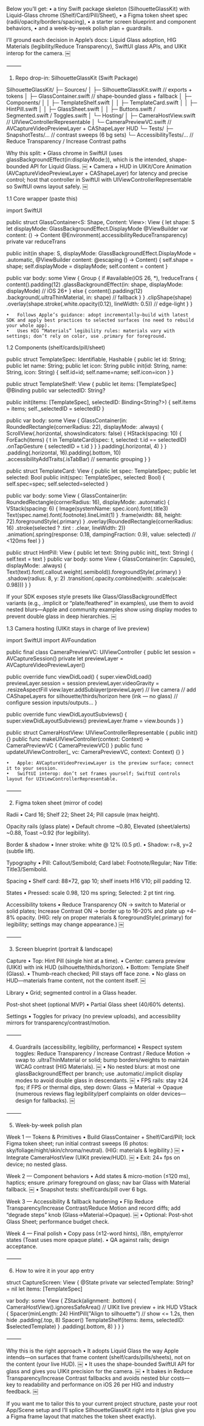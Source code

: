 Below you’ll get:
	•	a tiny Swift package skeleton (SilhouetteGlassKit) with Liquid-Glass chrome (Shelf/Card/Pill/Sheet),
	•	a Figma token sheet spec (radii/opacity/borders/spacing),
	•	a starter screen blueprint and component behaviors,
	•	and a week-by-week polish plan + guardrails.

I’ll ground each decision in Apple’s docs: Liquid Glass adoption, HIG Materials (legibility/Reduce Transparency), SwiftUI glass APIs, and UIKit interop for the camera.  ￼

⸻

1) Repo drop-in: SilhouetteGlassKit (Swift Package)

SilhouetteGlassKit/
├─ Sources/
│  ├─ SilhouetteGlassKit.swift            // exports + tokens
│  ├─ GlassContainer.swift                // shape-bounded glass + fallback
│  ├─ Components/
│  │  ├─ TemplateShelf.swift
│  │  ├─ TemplateCard.swift
│  │  ├─ HintPill.swift
│  │  ├─ GlassSheet.swift
│  │  ├─ Buttons.swift / Segmented.swift / Toggles.swift
│  └─ Hosting/
│     ├─ CameraHostView.swift            // UIViewControllerRepresentable
│     └─ CameraPreviewVC.swift           // AVCaptureVideoPreviewLayer + CAShapeLayer HUD
└─ Tests/
   ├─ SnapshotTests/…                    // contrast sweeps (6 bg sets)
   └─ AccessibilityTests/…               // Reduce Transparency / Increase Contrast paths

Why this split:
	•	Glass chrome in SwiftUI (uses glassBackgroundEffect(in:displayMode:)), which is the intended, shape-bounded API for Liquid Glass.  ￼
	•	Camera + HUD in UIKit/Core Animation (AVCaptureVideoPreviewLayer + CAShapeLayer) for latency and precise control; host that controller in SwiftUI with UIViewControllerRepresentable so SwiftUI owns layout safely.  ￼

1.1 Core wrapper (paste this)

import SwiftUI

public struct GlassContainer<S: Shape, Content: View>: View {
  let shape: S
  let displayMode: GlassBackgroundEffect.DisplayMode
  @ViewBuilder var content: () -> Content
  @Environment(\.accessibilityReduceTransparency) private var reduceTrans

  public init(in shape: S,
              displayMode: GlassBackgroundEffect.DisplayMode = .automatic,
              @ViewBuilder content: @escaping () -> Content) {
    self.shape = shape; self.displayMode = displayMode; self.content = content
  }

  public var body: some View {
    Group {
      if #available(iOS 26, *), !reduceTrans {
        content().padding(12)
          .glassBackgroundEffect(in: shape, displayMode: displayMode)   // iOS 26+
      } else {
        content().padding(12)
          .background(.ultraThinMaterial, in: shape)                    // fallback
      }
    }
    .clipShape(shape)
    .overlay(shape.stroke(.white.opacity(0.12), lineWidth: 0.5))        // edge-light
  }
}

	•	Follows Apple’s guidance: adopt incrementally—build with latest SDK and apply best practices to selected surfaces (no need to rebuild your whole app).  ￼
	•	Uses HIG “Materials” legibility rules: materials vary with settings; don’t rely on color, use .primary for foreground.  ￼

1.2 Components (shelf/cards/pill/sheet)

public struct TemplateSpec: Identifiable, Hashable {
  public let id: String; public let name: String; public let icon: String
  public init(id: String, name: String, icon: String) { self.id=id; self.name=name; self.icon=icon }
}

public struct TemplateShelf: View {
  public let items: [TemplateSpec]
  @Binding public var selectedID: String?

  public init(items: [TemplateSpec], selectedID: Binding<String?>) {
    self.items = items; self._selectedID = selectedID
  }

  public var body: some View {
    GlassContainer(in: RoundedRectangle(cornerRadius: 22), displayMode: .always) {
      ScrollView(.horizontal, showsIndicators: false) {
        HStack(spacing: 10) {
          ForEach(items) { t in
            TemplateCard(spec: t, selected: t.id == selectedID)
              .onTapGesture { selectedID = t.id }
          }
        }.padding(.horizontal, 4)
      }
    }
    .padding(.horizontal, 16).padding(.bottom, 10)
    .accessibilityAddTraits(.isTabBar) // semantic grouping
  }
}

public struct TemplateCard: View {
  public let spec: TemplateSpec; public let selected: Bool
  public init(spec: TemplateSpec, selected: Bool) { self.spec=spec; self.selected=selected }

  public var body: some View {
    GlassContainer(in: RoundedRectangle(cornerRadius: 16), displayMode: .automatic) {
      VStack(spacing: 6) {
        Image(systemName: spec.icon).font(.title3)
        Text(spec.name).font(.footnote).lineLimit(1)
      }
      .frame(width: 88, height: 72).foregroundStyle(.primary)
    }
    .overlay(RoundedRectangle(cornerRadius: 16)
      .stroke(selected ? .tint : .clear, lineWidth: 2))
    .animation(.spring(response: 0.18, dampingFraction: 0.9), value: selected) // <120ms feel
  }
}

public struct HintPill: View {
  public let text: String
  public init(_ text: String) { self.text = text }
  public var body: some View {
    GlassContainer(in: Capsule(), displayMode: .always) {
      Text(text).font(.callout.weight(.semibold)).foregroundStyle(.primary)
    }
    .shadow(radius: 8, y: 2)
    .transition(.opacity.combined(with: .scale(scale: 0.98)))
  }
}

If your SDK exposes style presets like Glass/GlassBackgroundEffect variants (e.g., .implicit or “plate/feathered” in examples), use them to avoid nested blurs—Apple and community examples show using display modes to prevent double glass in deep hierarchies.  ￼

1.3 Camera hosting (UIKit stays in charge of live preview)

import SwiftUI
import AVFoundation

public final class CameraPreviewVC: UIViewController {
  public let session = AVCaptureSession()
  private let previewLayer = AVCaptureVideoPreviewLayer()

  public override func viewDidLoad() {
    super.viewDidLoad()
    previewLayer.session = session
    previewLayer.videoGravity = .resizeAspectFill
    view.layer.addSublayer(previewLayer)               // live camera
    // add CAShapeLayers for silhouette/thirds/horizon here (ink — no glass)
    // configure session inputs/outputs…
  }

  public override func viewDidLayoutSubviews() {
    super.viewDidLayoutSubviews()
    previewLayer.frame = view.bounds
  }
}

public struct CameraHostView: UIViewControllerRepresentable {
  public init() {}
  public func makeUIViewController(context: Context) -> CameraPreviewVC { CameraPreviewVC() }
  public func updateUIViewController(_ vc: CameraPreviewVC, context: Context) {}
}

	•	Apple: AVCaptureVideoPreviewLayer is the preview surface; connect it to your session.  ￼
	•	SwiftUI interop: don’t set frames yourself; SwiftUI controls layout for UIViewControllerRepresentable.  ￼

⸻

2) Figma token sheet (mirror of code)

Radii
	•	Card 16; Shelf 22; Sheet 24; Pill capsule (max height).

Opacity rails (glass plate)
	•	Default chrome ~0.80, Elevated (sheet/alerts) ~0.88, Toast ~0.92 (for legibility).

Border & shadow
	•	Inner stroke: white @ 12% (0.5 pt).
	•	Shadow: r=8, y=2 (subtle lift).

Typography
	•	Pill: Callout/Semibold; Card label: Footnote/Regular; Nav Title: Title3/Semibold.

Spacing
	•	Shelf card: 88×72, gap 10; shelf insets H16 V10; pill padding 12.

States
	•	Pressed: scale 0.98, 120 ms spring; Selected: 2 pt tint ring.

Accessibility tokens
	•	Reduce Transparency ON → switch to Material or solid plates; Increase Contrast ON → border up to 16–20% and plate up +4–8% opacity. (HIG: rely on proper materials & foregroundStyle(.primary) for legibility; settings may change appearance.)  ￼

⸻

3) Screen blueprint (portrait & landscape)

Capture
	•	Top: Hint Pill (single hint at a time).
	•	Center: camera preview (UIKit) with ink HUD (silhouette/thirds/horizon).
	•	Bottom: Template Shelf (Glass).
	•	Thumb-reach checked; Pill stays off face zone.
	•	No glass on HUD—materials frame content, not the content itself.  ￼

Library
	•	Grid; segmented control in a Glass header.

Post-shot sheet (optional MVP)
	•	Partial Glass sheet (40/60% detents).

Settings
	•	Toggles for privacy (no preview uploads), and accessibility mirrors for transparency/contrast/motion.

⸻

4) Guardrails (accessibility, legibility, performance)
	•	Respect system toggles: Reduce Transparency / Increase Contrast / Reduce Motion → swap to .ultraThinMaterial or solid; bump borders/weights to maintain WCAG contrast (HIG Materials).  ￼
	•	No nested blurs: at most one glassBackgroundEffect per branch; use .automatic/.implicit display modes to avoid double glass in descendants.  ￼
	•	FPS rails: stay ≥24 fps; if FPS or thermal dips, step down: Glass → Material → Opaque (numerous reviews flag legibility/perf complaints on older devices—design for fallbacks).  ￼

⸻

5) Week-by-week polish plan

Week 1 — Tokens & Primitives
	•	Build GlassContainer + Shelf/Card/Pill; lock Figma token sheet; run initial contrast sweeps (6 photos: sky/foliage/night/skin/chroma/neutral). (HIG: materials & legibility.)  ￼
	•	Integrate CameraHostView (UIKit preview/HUD).  ￼
	•	Exit: 24+ fps on device; no nested glass.

Week 2 — Component behaviors
	•	Add states & micro-motion (≤120 ms), haptics; ensure .primary foreground on glass; nav bar Glass with Material fallback.  ￼
	•	Snapshot tests: shelf/cards/pill over 6 bgs.

Week 3 — Accessibility & fallback hardening
	•	Flip Reduce Transparency/Increase Contrast/Reduce Motion and record diffs; add “degrade steps” knob (Glass→Material→Opaque).  ￼
	•	Optional: Post-shot Glass Sheet; performance budget check.

Week 4 — Final polish
	•	Copy pass (≤12-word hints), i18n, empty/error states (Toast uses more opaque plate).
	•	QA against rails; design acceptance.

⸻

6) How to wire it in your app entry

struct CaptureScreen: View {
  @State private var selectedTemplate: String? = nil
  let items: [TemplateSpec]

  var body: some View {
    ZStack(alignment: .bottom) {
      CameraHostView().ignoresSafeArea()       // UIKit live preview + ink HUD
      VStack {
        Spacer(minLength: 24)
        HintPill("Align to silhouette")        // show <= 1.2s, then hide
          .padding(.top, 8)
        Spacer()
        TemplateShelf(items: items, selectedID: $selectedTemplate)
      }
      .padding(.bottom, 8)
    }
  }
}


⸻

Why this is the right approach
	•	It adopts Liquid Glass the way Apple intends—on surfaces that frame content (shelf/cards/pills/sheets), not on the content (your live HUD).  ￼
	•	It uses the shape-bounded SwiftUI API for glass and gives you UIKit precision for the camera.  ￼
	•	It bakes in Reduce Transparency/Increase Contrast fallbacks and avoids nested blur costs—key to readability and performance on iOS 26 per HIG and industry feedback.  ￼

If you want me to tailor this to your current project structure, paste your root App/Scene setup and I’ll splice SilhouetteGlassKit right into it (plus give you a Figma frame layout that matches the token sheet exactly).